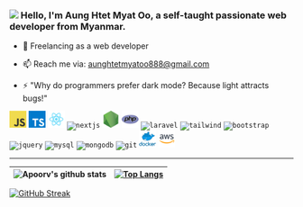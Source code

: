 ### <img src="https://github.com/TheDudeThatCode/TheDudeThatCode/blob/master/Assets/Developer.gif" width="45" /> Hello, I'm Aung Htet Myat Oo, a self-taught passionate web developer from Myanmar.

- 💼 Freelancing as a web developer

- 📫 Reach me via: [aunghtetmyatoo888@gmail.com](mailto:aunghtetmyatoo888@gmail.com)

- ⚡ "Why do programmers prefer dark mode? Because light attracts bugs!"

<code><img height="30" alt="javascript" src="https://raw.githubusercontent.com/github/explore/80688e429a7d4ef2fca1e82350fe8e3517d3494d/topics/javascript/javascript.png"></code>
<code><img height="30" alt="typescript" src="https://raw.githubusercontent.com/github/explore/80688e429a7d4ef2fca1e82350fe8e3517d3494d/topics/typescript/typescript.png"></code>
<code><img height="30" alt="react" src="https://raw.githubusercontent.com/github/explore/80688e429a7d4ef2fca1e82350fe8e3517d3494d/topics/react/react.png"></code>
<code><img height="30" alt="nextjs" src="https://raw.githubusercontent.com/danielcranney/readme-generator/main/public/icons/skills/nextjs-colored.svg"></code>
<code><img height="30" alt="nodejs" src="https://raw.githubusercontent.com/github/explore/80688e429a7d4ef2fca1e82350fe8e3517d3494d/topics/nodejs/nodejs.png"></code>
<code><img height="30" alt="php" src="https://raw.githubusercontent.com/github/explore/80688e429a7d4ef2fca1e82350fe8e3517d3494d/topics/php/php.png"></code>
<code><img height="30" alt="laravel" src="https://github.com/laravel/art/raw/master/logo-mark/5%20svg/3%20rgb/1%20Full%20Color/laravel-mark-rgb-red.svg"></code>
<code><img height="30" alt="tailwind" src="https://raw.githubusercontent.com/danielcranney/readme-generator/main/public/icons/skills/tailwindcss-colored.svg"></code>
<code><img height="30" alt="bootstrap" src="https://raw.githubusercontent.com/danielcranney/readme-generator/main/public/icons/skills/bootstrap-colored.svg"></code>
<code><img height="30" alt="jquery" src="https://raw.githubusercontent.com/danielcranney/readme-generator/main/public/icons/skills/jquery-colored.svg"></code>
<code><img height="30" alt="mysql" src="https://raw.githubusercontent.com/danielcranney/readme-generator/main/public/icons/skills/mysql-colored.svg"></code>
<code><img height="30" alt="mongodb" src="https://raw.githubusercontent.com/danielcranney/readme-generator/main/public/icons/skills/mongodb-colored.svg"></code>
<code><img height="30" alt="git" src="https://raw.githubusercontent.com/danielcranney/readme-generator/main/public/icons/skills/git-colored.svg"></code>
<code><img height="30" alt="docker" src="https://raw.githubusercontent.com/github/explore/80688e429a7d4ef2fca1e82350fe8e3517d3494d/topics/docker/docker.png"></code>
<code><img height="30" alt="aws" src="https://raw.githubusercontent.com/github/explore/80688e429a7d4ef2fca1e82350fe8e3517d3494d/topics/aws/aws.png"></code>

---

| ![Apoorv's github stats](https://github-readme-stats.vercel.app/api?username=aunghtetmyatoo&show_icons=true&text_color=#6BD600&icon_color=#6BD600&border_color=#6BD600) | [![Top Langs](https://github-readme-stats.vercel.app/api/top-langs/?username=aunghtetmyatoo&layout=donut&hide=css,html&text_color=#6BD600&icon_color=#6BD600&border_color=#6BD600)](https://github.com/aunghtetmyatoo/github-readme-stats) |
| ----------------------------------------------------------------------------------------------------------------------------------------------------------------------- | ------------------------------------------------------------------------------------------------------------------------------------------------------------------------------------------------------------------------------------------ |

[![GitHub Streak](https://github-readme-streak-stats.herokuapp.com/?user=aunghtetmyatoo&text_color=#6BD600&icon_color=#6BD600&border_color=#6BD600)](https://git.io/streak-stats)
